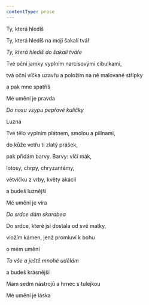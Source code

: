 ```yaml
---
contentType: prose
---
```


Ty, která hledíš

Ty, která hledíš na moji šakalí tvář

_Ty, která hledíš do šakalí tváře_

Tvé oční jamky vyplním narcisovými cibulkami,

tvá oční víčka uzavřu a položím na ně malované střípky

a pak mne spatříš

Mé umění je pravda

_Do nosu vsypu pepřové kuličky_

Luzná

Tvé tělo vyplním plátnem, smolou a pilinami,

do kůže vetřu ti zlatý prášek,

pak přidám barvy. Barvy: vlčí mák,

lotosy, chrpy, chryzantémy,

větvičku z vrby, květy akácií

a budeš luznější

Mé umění je víra

_Do srdce dám skarabea_

Do srdce, které jsi dostala od své matky,

vložím kámen, jenž promluví k bohu

o mém umění

_To vše a ještě mnohé udělám_

a budeš krásnější

Mám sedm nástrojů a hrnec s tulejkou

Mé umění je láska
